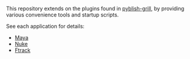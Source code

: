 This repository extends on the plugins found in [pyblish-grill](https://github.com/pyblish/pyblish-grill), by providing various convenience tools and startup scripts.

See each application for details:

- [Maya](maya.md)
- [Nuke](nuke.md)
- [Ftrack](ftrack.md)
